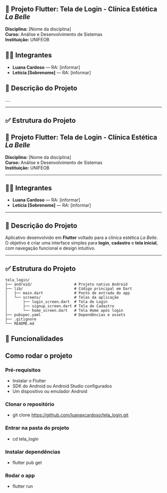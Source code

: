 ## 📱 Projeto Flutter: Tela de Login - Clínica Estética *La Belle*

**Disciplina:** [Nome da disciplina]  
**Curso:** Análise e Desenvolvimento de Sistemas  
**Instituição:** UNIFEOB  

## 👩‍💻 Integrantes
- **Luana Cardoso** — RA: [informar]
- **Letícia [Sobrenome]** — RA: [informar]

## 📌 Descrição do Projeto
....

---

## ✅ Estrutura do Projeto

## 📱 Projeto Flutter: Tela de Login - Clínica Estética *La Belle*

**Disciplina:** [Nome da disciplina]  
**Curso:** Análise e Desenvolvimento de Sistemas  
**Instituição:** UNIFEOB  

---

## 👩‍💻 Integrantes
- **Luana Cardoso** — RA: [informar]
- **Letícia [Sobrenome]** — RA: [informar]

---

## 📌 Descrição do Projeto
Aplicativo desenvolvido em **Flutter** voltado para a clínica estética *La Belle*.  
O objetivo é criar uma interface simples para **login**, **cadastro** e **tela inicial**, com navegação funcional e design intuitivo.

---

## ✅ Estrutura do Projeto
```plaintext
tela_login/
├── android/                   # Projeto nativo Android 
├── lib/                       # Código principal em Dart
│   ├── main.dart              # Ponto de entrada do app
│   └── screens/               # Telas da aplicação
│       ├── login_screen.dart  # Tela de Login
│       ├── signup_screen.dart # Tela de Cadastro
│       └── home_screen.dart   # Tela Home após login
├── pubspec.yaml               # Dependências e assets
├── .gitignore
└── README.md

```

## 🚀 Funcionalidades

## Como rodar o projeto

### Pré-requisitos
- Instalar o Flutter 
- SDK do Android ou Android Studio configurados
- Um dispositivo ou emulador Android

### Clonar o repositório
- git clone https://github.com/luanaxcardoso/tela_login.git

### Entrar na pasta do projeto
- cd tela_login

### Instalar dependências
- flutter pub get

### Rodar o app
- flutter run
